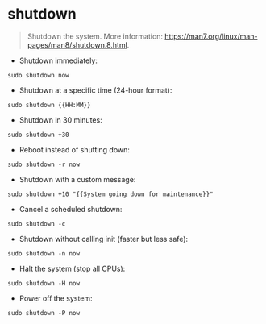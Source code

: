 # shutdown

> Shutdown the system.
> More information: <https://man7.org/linux/man-pages/man8/shutdown.8.html>.

- Shutdown immediately:

`sudo shutdown now`

- Shutdown at a specific time (24-hour format):

`sudo shutdown {{HH:MM}}`

- Shutdown in 30 minutes:

`sudo shutdown +30`

- Reboot instead of shutting down:

`sudo shutdown -r now`

- Shutdown with a custom message:

`sudo shutdown +10 "{{System going down for maintenance}}"`

- Cancel a scheduled shutdown:

`sudo shutdown -c`

- Shutdown without calling init (faster but less safe):

`sudo shutdown -n now`

- Halt the system (stop all CPUs):

`sudo shutdown -H now`

- Power off the system:

`sudo shutdown -P now`